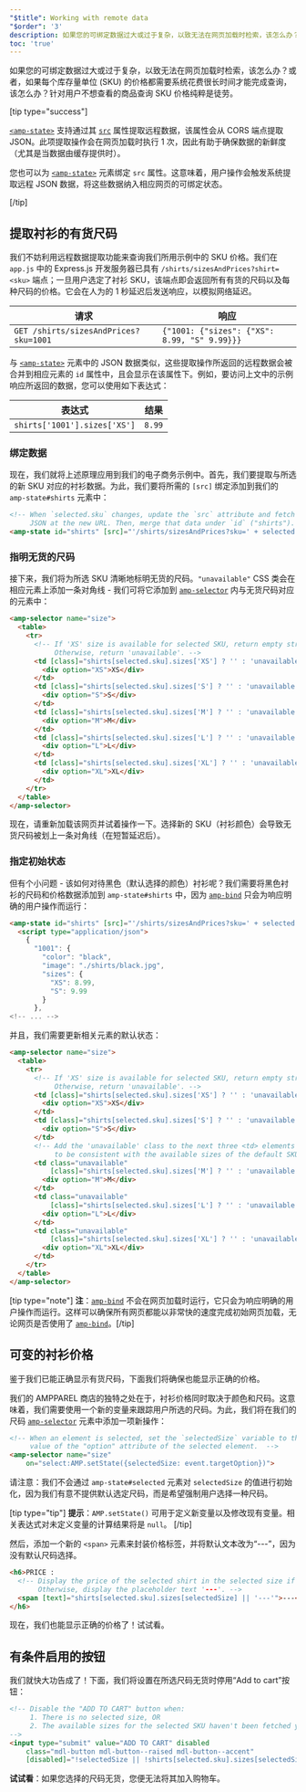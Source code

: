 ```yaml
---
"$title": Working with remote data
"$order": '3'
description: 如果您的可绑定数据过大或过于复杂，以致无法在网页加载时检索，该怎么办？或者，如果每个库存量单位 (SKU) 的价格…
toc: 'true'
---
```


如果您的可绑定数据过大或过于复杂，以致无法在网页加载时检索，该怎么办？或者，如果每个库存量单位 (SKU) 的价格都需要系统花费很长时间才能完成查询，该怎么办？针对用户不想查看的商品查询 SKU 价格纯粹是徒劳。

[tip type="success"]

[`<amp-state>`](../../../../documentation/components/reference/amp-bind.md#state) 支持通过其 [`src`](../../../../documentation/components/reference/amp-bind.md#attributes) 属性提取远程数据，该属性会从 CORS 端点提取 JSON。此项提取操作会在网页加载时执行 1 次，因此有助于确保数据的新鲜度（尤其是当数据由缓存提供时）。

您也可以为 [`<amp-state>`](../../../../documentation/components/reference/amp-bind.md#state) 元素绑定 `src` 属性。这意味着，用户操作会触发系统提取远程 JSON 数据，将这些数据纳入相应网页的可绑定状态。

[/tip]

## 提取衬衫的有货尺码

我们不妨利用远程数据提取功能来查询我们所用示例中的 SKU 价格。我们在 `app.js` 中的 Express.js 开发服务器已具有 `/shirts/sizesAndPrices?shirt=<sku>` 端点；一旦用户选定了衬衫 SKU，该端点即会返回所有有货的尺码以及每种尺码的价格。它会在人为的 1 秒延迟后发送响应，以模拟网络延迟。

请求 | 响应
--- | ---
`GET /shirts/sizesAndPrices?sku=1001` | `{"1001: {"sizes": {"XS": 8.99, "S" 9.99}}}`

与 [`<amp-state>`](../../../../documentation/components/reference/amp-bind.md#state) 元素中的 JSON 数据类似，这些提取操作所返回的远程数据会被合并到相应元素的 `id` 属性中，且会显示在该属性下。例如，要访问上文中的示例响应所返回的数据，您可以使用如下表达式：

表达式 | 结果
--- | ---
`shirts['1001'].sizes['XS']` | `8.99`

### 绑定数据

现在，我们就将上述原理应用到我们的电子商务示例中。首先，我们要提取与所选的新 SKU 对应的衬衫数据。为此，我们要将所需的 `[src]` 绑定添加到我们的 `amp-state#shirts` 元素中：

```html
<!-- When `selected.sku` changes, update the `src` attribute and fetch
     JSON at the new URL. Then, merge that data under `id` ("shirts"). -->
<amp-state id="shirts" [src]="'/shirts/sizesAndPrices?sku=' + selected.sku">
```

### 指明无货的尺码

接下来，我们将为所选 SKU 清晰地标明无货的尺码。`"unavailable"` CSS 类会在相应元素上添加一条对角线 - 我们可将它添加到 [`amp-selector`](../../../../documentation/components/reference/amp-selector.md) 内与无货尺码对应的元素中：

```html
<amp-selector name="size">
  <table>
    <tr>
      <!-- If 'XS' size is available for selected SKU, return empty string.
           Otherwise, return 'unavailable'. -->
      <td [class]="shirts[selected.sku].sizes['XS'] ? '' : 'unavailable'">
        <div option="XS">XS</div>
      </td>
      <td [class]="shirts[selected.sku].sizes['S'] ? '' : 'unavailable'">
        <div option="S">S</div>
      </td>
      <td [class]="shirts[selected.sku].sizes['M'] ? '' : 'unavailable'">
        <div option="M">M</div>
      </td>
      <td [class]="shirts[selected.sku].sizes['L'] ? '' : 'unavailable'">
        <div option="L">L</div>
      </td>
      <td [class]="shirts[selected.sku].sizes['XL'] ? '' : 'unavailable'">
        <div option="XL">XL</div>
      </td>
    </tr>
  </table>
</amp-selector>
```

现在，请重新加载该网页并试着操作一下。选择新的 SKU（衬衫颜色）会导致无货尺码被划上一条对角线（在短暂延迟后）。

### 指定初始状态

但有个小问题 - 该如何对待黑色（默认选择的颜色）衬衫呢？我们需要将黑色衬衫的尺码和价格数据添加到 `amp-state#shirts` 中，因为 [`amp-bind`](../../../../documentation/components/reference/amp-bind.md) 只会为响应明确的用户操作而运行：

```html
<amp-state id="shirts" [src]="'/shirts/sizesAndPrices?sku=' + selected.sku">
  <script type="application/json">
    {
      "1001": {
        "color": "black",
        "image": "./shirts/black.jpg",
        "sizes": {
          "XS": 8.99,
          "S": 9.99
        }
      },
<!-- ... -->
```

并且，我们需要更新相关元素的默认状态：

```html
<amp-selector name="size">
  <table>
    <tr>
      <!-- If 'XS' size is available for selected SKU, return empty string.
           Otherwise, return 'unavailable'. -->
      <td [class]="shirts[selected.sku].sizes['XS'] ? '' : 'unavailable'">
        <div option="XS">XS</div>
      </td>
      <td [class]="shirts[selected.sku].sizes['S'] ? '' : 'unavailable'">
        <div option="S">S</div>
      </td>
      <!-- Add the 'unavailable' class to the next three <td> elements
           to be consistent with the available sizes of the default SKU. -->
      <td class="unavailable"
          [class]="shirts[selected.sku].sizes['M'] ? '' : 'unavailable'">
        <div option="M">M</div>
      </td>
      <td class="unavailable"
          [class]="shirts[selected.sku].sizes['L'] ? '' : 'unavailable'">
        <div option="L">L</div>
      </td>
      <td class="unavailable"
          [class]="shirts[selected.sku].sizes['XL'] ? '' : 'unavailable'">
        <div option="XL">XL</div>
      </td>
    </tr>
  </table>
</amp-selector>
```

[tip type="note"] **注**：[`amp-bind`](../../../../documentation/components/reference/amp-bind.md) 不会在网页加载时运行，它只会为响应明确的用户操作而运行。这样可以确保所有网页都能以非常快的速度完成初始网页加载，无论网页是否使用了 [`amp-bind`](../../../../documentation/components/reference/amp-bind.md)。[/tip]

## 可变的衬衫价格

鉴于我们已能正确显示有货尺码，下面我们将确保也能显示正确的价格。

我们的 AMPPAREL 商店的独特之处在于，衬衫价格同时取决于颜色和尺码。这意味着，我们需要使用一个新的变量来跟踪用户所选的尺码。为此，我们将在我们的尺码 [`amp-selector`](../../../../documentation/components/reference/amp-selector.md) 元素中添加一项新操作：

```html
<!-- When an element is selected, set the `selectedSize` variable to the
     value of the "option" attribute of the selected element.  -->
<amp-selector name="size"
    on="select:AMP.setState({selectedSize: event.targetOption})">
```

请注意：我们不会通过 `amp-state#selected` 元素对 `selectedSize` 的值进行初始化，因为我们有意不提供默认选定尺码，而是希望强制用户选择一种尺码。

[tip type="tip"] <strong>提示</strong>：`AMP.setState()` 可用于定义新变量以及修改现有变量。相关表达式对未定义变量的计算结果将是 `null`。
[/tip]

然后，添加一个新的 `<span>` 元素来封装价格标签，并将默认文本改为“---”，因为没有默认尺码选择。

```html
<h6>PRICE :
  <!-- Display the price of the selected shirt in the selected size if available.
       Otherwise, display the placeholder text '---'. -->
  <span [text]="shirts[selected.sku].sizes[selectedSize] || '---'">---</span>
</h6>
```

现在，我们也能显示正确的价格了！试试看。

## 有条件启用的按钮

我们就快大功告成了！下面，我们将设置在所选尺码无货时停用“Add to cart”按钮：

```html
<!-- Disable the "ADD TO CART" button when:
     1. There is no selected size, OR
     2. The available sizes for the selected SKU haven't been fetched yet
-->
<input type="submit" value="ADD TO CART" disabled
    class="mdl-button mdl-button--raised mdl-button--accent"
    [disabled]="!selectedSize || !shirts[selected.sku].sizes[selectedSize]">
```

**试试看**：如果您选择的尺码无货，您便无法将其加入购物车。
